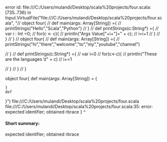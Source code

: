 error id: file:///C:/Users/mulandi/Desktop/scala%20projects/four.scala:[735..736) in Input.VirtualFile("file:///C:/Users/mulandi/Desktop/scala%20projects/four.scala", "// object four{
//     def main(args: Array[String]) ={
//         printStrings("Hello","Scala","Python")
//     }
//     def printStrings(c:String*) ={
//         var i : Int =0;
//         for(c <- c){
//             println("Args Value["+i+"]=" + c);
//             i=i+1
//         }
//     }
// }
// object four{
//     def main(args: Array[String]) ={
//         printStrings("hi","there","welcome","to","my","youtube","channel")

//     }
//     def printStrings(c:String*) ={
//         var i=0
//         for(c<-c){
//             println("These are the languages \t"  + c)
//             i+=1

//         }
//     }
// }

object four{
    def main(args: Array[String]) = {



    }
    def 
}")
file:///C:/Users/mulandi/Desktop/scala%20projects/four.scala
file:///C:/Users/mulandi/Desktop/scala%20projects/four.scala:35: error: expected identifier; obtained rbrace
}
^
#### Short summary: 

expected identifier; obtained rbrace